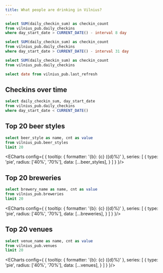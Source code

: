 ```yaml
---
title: What people are drinking in Vilnius?
---
```


```sql last_week_checkins
select SUM(daily_checkin_sum) as checkin_count
from vilnius_pub.daily_checkins
where day_start_date > CURRENT_DATE() - interval 8 day
```

```sql last_month_checkins
select SUM(daily_checkin_sum) as checkin_count
from vilnius_pub.daily_checkins
where day_start_date > CURRENT_DATE() - interval 31 day
```

```sql total_checkins
select SUM(daily_checkin_sum) as checkin_count
from vilnius_pub.daily_checkins
```

```sql last_refresh
select date from vilnius_pub.last_refresh
```

<BigValue
    title='Last week checkins'
    data={last_week_checkins}
    value='checkin_count'
    fmt='#,##0'
/>

<BigValue
    title='Last month checkins'
    data={last_month_checkins}
    value='checkin_count'
    fmt='#,##0'
/>

<BigValue
    title='Total checkins'
    data={total_checkins}
    value='checkin_count'
    fmt='#,##0'
/>

<BigValue
  title='Data last updated on'
  data={last_refresh}
  value=date
/>


## Checkins over time

```sql all_but_last_day_checkins
select daily_checkin_sum, day_start_date
from vilnius_pub.daily_checkins
where day_start_date < CURRENT_DATE()
```

<LineChart
    data={all_but_last_day_checkins}
    y=daily_checkin_sum
    x=day_start_date>
    <ReferenceArea xMin='2020-02-22' xMax='2020-02-23' label="Žmogšala 2020" color=red/>
    <ReferenceArea xMin='2025-09-13' xMax='2025-09-14' label="Putoja 2025" color=red/>
</LineChart>

## Top 20 beer styles

```sql beer_styles
select beer_style as name, cnt as value
from vilnius_pub.beer_styles
limit 20
```

<ECharts config={
    {
        tooltip: {
            formatter: '{b}: {c} ({d}%)'
        },
        series: [
            {
            type: 'pie',
            radius: ['40%', '70%'],
            data: [...beer_styles],
            }
        ]
    }
}/>

## Top 20 breweries

```sql breweries
select brewery_name as name, cnt as value
from vilnius_pub.breweries
limit 20
```

<ECharts config={
    {
        tooltip: {
            formatter: '{b}: {c} ({d}%)'
        },
        series: [
            {
            type: 'pie',
            radius: ['40%', '70%'],
            data: [...breweries],
            }
        ]
    }
}/>

## Top 20 venues

```sql venues
select venue_name as name, cnt as value
from vilnius_pub.venues
limit 20
```

<ECharts config={
    {
        tooltip: {
            formatter: '{b}: {c} ({d}%)'
        },
        series: [
            {
            type: 'pie',
            radius: ['40%', '70%'],
            data: [...venues],
            }
        ]
    }
}/>
